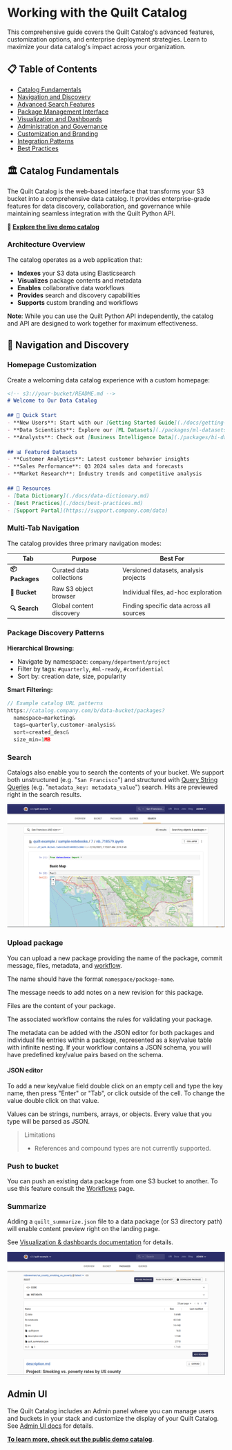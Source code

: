 # Working with the Quilt Catalog

This comprehensive guide covers the Quilt Catalog's advanced features, customization options, and enterprise deployment strategies. Learn to maximize your data catalog's impact across your organization.

## 📋 Table of Contents

- [Catalog Fundamentals](#catalog-fundamentals)
- [Navigation and Discovery](#navigation-and-discovery)
- [Advanced Search Features](#advanced-search-features)
- [Package Management Interface](#package-management-interface)
- [Visualization and Dashboards](#visualization-and-dashboards)
- [Administration and Governance](#administration-and-governance)
- [Customization and Branding](#customization-and-branding)
- [Integration Patterns](#integration-patterns)
- [Best Practices](#best-practices)

## 🏛️ Catalog Fundamentals

The Quilt Catalog is the web-based interface that transforms your S3 bucket into a comprehensive data catalog. It provides enterprise-grade features for data discovery, collaboration, and governance while maintaining seamless integration with the Quilt Python API.

**🚀 [Explore the live demo catalog](https://open.quiltdata.com/b/quilt-example)**

### Architecture Overview

The catalog operates as a web application that:
- **Indexes** your S3 data using Elasticsearch
- **Visualizes** package contents and metadata
- **Enables** collaborative data workflows
- **Provides** search and discovery capabilities
- **Supports** custom branding and workflows

**Note**: While you can use the Quilt Python API independently, the catalog and API are designed to work together for maximum effectiveness.

## 🧭 Navigation and Discovery

### Homepage Customization

Create a welcoming data catalog experience with a custom homepage:

```markdown
<!-- s3://your-bucket/README.md -->
# Welcome to Our Data Catalog

## 🎯 Quick Start
- **New Users**: Start with our [Getting Started Guide](./docs/getting-started.md)
- **Data Scientists**: Explore our [ML Datasets](./packages/ml-datasets/)
- **Analysts**: Check out [Business Intelligence Data](./packages/bi-data/)

## 📊 Featured Datasets
- **Customer Analytics**: Latest customer behavior insights
- **Sales Performance**: Q3 2024 sales data and forecasts
- **Market Research**: Industry trends and competitive analysis

## 🔗 Resources
- [Data Dictionary](./docs/data-dictionary.md)
- [Best Practices](./docs/best-practices.md)
- [Support Portal](https://support.company.com/data)
```

### Multi-Tab Navigation

The catalog provides three primary navigation modes:

| Tab | Purpose | Best For |
|-----|---------|----------|
| **📦 Packages** | Curated data collections | Versioned datasets, analysis projects |
| **📁 Bucket** | Raw S3 object browser | Individual files, ad-hoc exploration |
| **🔍 Search** | Global content discovery | Finding specific data across all sources |

### Package Discovery Patterns

**Hierarchical Browsing:**
- Navigate by namespace: `company/department/project`
- Filter by tags: `#quarterly`, `#ml-ready`, `#confidential`
- Sort by: creation date, size, popularity

**Smart Filtering:**
```javascript
// Example catalog URL patterns
https://catalog.company.com/b/data-bucket/packages?
  namespace=marketing&
  tags=quarterly,customer-analysis&
  sort=created_desc&
  size_min=1MB
```

### Search

Catalogs also enable you to search the contents of your bucket. We support both
unstructured (e.g. "`San Francisco`") and structured with
[Query String Queries](https://www.elastic.co/guide/en/elasticsearch/reference/6.7/query-dsl-query-string-query.html#query-string-syntax)
(e.g. "`metadata_key: metadata_value`") search. Hits are previewed right in the
search results.

![Search](../imgs/catalog_search.png)

### Upload package

You can upload a new package providing the name of the package, commit message,
files, metadata, and [workflow](../advanced-features/workflows.md).

The name should have the format `namespace/package-name`.

The message needs to add notes on a new revision for this package.

Files are the content of your package.

The associated workflow contains the rules for validating your package.

The metadata can be added with the JSON editor for both packages and individual file
entries within a package, represented as a key/value table with infinite
nesting. If your workflow contains a JSON schema, you will have predefined key/value
pairs based on the schema.

#### JSON editor

To add a new key/value field double click on an empty cell and type the key name,
then press "Enter" or "Tab", or click outside of the cell. To change the value
double click on that value.

Values can be strings, numbers, arrays, or objects. Every value that you type
will be parsed as JSON.

> Limitations
>
> * References and compound types are not currently supported.

### Push to bucket

You can push an existing data package from one S3 bucket to another. To use this
feature consult the [Workflows](../advanced-features/workflows.md) page.

### Summarize

Adding a `quilt_summarize.json` file to a data package (or S3 directory path)
will enable content preview right on the landing page.

See [Visualization & dashboards documentation](../Catalog/VisualizationDashboards.md#quilt_summarize.json)
for details.

![Package landing page](../imgs/catalog_package_landing_page.png)

## Admin UI

The Quilt Catalog includes an Admin panel where you can manage users and
buckets in your stack and customize the display of your Quilt Catalog.
See [Admin UI docs](../Catalog/Admin.md) for details.

**[To learn more, check out the public demo catalog](https://open.quiltdata.com/b/quilt-example)**.
